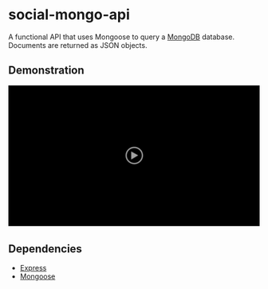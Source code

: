 # social-mongo-api

A functional API that uses Mongoose to query a [MongoDB](https://www.mongodb.com/) database. Documents are returned as JSON objects.

## Demonstration 

[![Demonstration](./assets/images/preview.png)](https://drive.google.com/file/d/1sOZxkYF8dIsQpL4nzaDHHCDbB_nnXbKP/view?usp=sharing)

## Dependencies
* [Express](https://expressjs.com/)
* [Mongoose](https://mongoosejs.com/)
